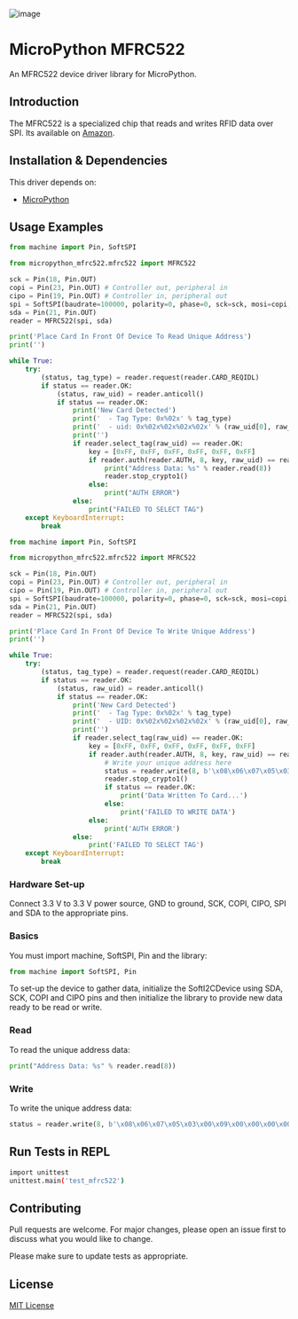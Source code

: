 ![image](https://github.com/mytechnotalent/MicroPython_MFRC522/blob/main/MicroPython_MFRC522.png?raw=true)

# MicroPython MFRC522
An MFRC522 device driver library for MicroPython.

## Introduction
The MFRC522 is a specialized chip that reads and writes RFID data over SPI. Its available on [Amazon](https://www.amazon.com/SunFounder-Mifare-Reader-Arduino-Raspberry/dp/B07KGBJ9VG).

## Installation & Dependencies
This driver depends on:
* [MicroPython](https://github.com/micropython/micropython)

## Usage Examples
```python
from machine import Pin, SoftSPI

from micropython_mfrc522.mfrc522 import MFRC522

sck = Pin(18, Pin.OUT)
copi = Pin(23, Pin.OUT) # Controller out, peripheral in
cipo = Pin(19, Pin.OUT) # Controller in, peripheral out
spi = SoftSPI(baudrate=100000, polarity=0, phase=0, sck=sck, mosi=copi, miso=cipo)
sda = Pin(21, Pin.OUT)
reader = MFRC522(spi, sda)

print('Place Card In Front Of Device To Read Unique Address')
print('')

while True:
    try:
        (status, tag_type) = reader.request(reader.CARD_REQIDL)
        if status == reader.OK:
            (status, raw_uid) = reader.anticoll()
            if status == reader.OK:
                print('New Card Detected')
                print('  - Tag Type: 0x%02x' % tag_type)
                print('  - uid: 0x%02x%02x%02x%02x' % (raw_uid[0], raw_uid[1], raw_uid[2], raw_uid[3]))
                print('')
                if reader.select_tag(raw_uid) == reader.OK:
                    key = [0xFF, 0xFF, 0xFF, 0xFF, 0xFF, 0xFF]
                    if reader.auth(reader.AUTH, 8, key, raw_uid) == reader.OK:
                        print("Address Data: %s" % reader.read(8))
                        reader.stop_crypto1()
                    else:
                        print("AUTH ERROR")
                else:
                    print("FAILED TO SELECT TAG")
    except KeyboardInterrupt:
        break
```
```python
from machine import Pin, SoftSPI

from micropython_mfrc522.mfrc522 import MFRC522

sck = Pin(18, Pin.OUT)
copi = Pin(23, Pin.OUT) # Controller out, peripheral in
cipo = Pin(19, Pin.OUT) # Controller in, peripheral out
spi = SoftSPI(baudrate=100000, polarity=0, phase=0, sck=sck, mosi=copi, miso=cipo)
sda = Pin(21, Pin.OUT)
reader = MFRC522(spi, sda)

print('Place Card In Front Of Device To Write Unique Address')
print('')

while True:
    try:
        (status, tag_type) = reader.request(reader.CARD_REQIDL)
        if status == reader.OK:
            (status, raw_uid) = reader.anticoll()
            if status == reader.OK:
                print('New Card Detected')
                print('  - Tag Type: 0x%02x' % tag_type)
                print('  - UID: 0x%02x%02x%02x%02x' % (raw_uid[0], raw_uid[1], raw_uid[2], raw_uid[3]))
                print('')
                if reader.select_tag(raw_uid) == reader.OK:
                    key = [0xFF, 0xFF, 0xFF, 0xFF, 0xFF, 0xFF]
                    if reader.auth(reader.AUTH, 8, key, raw_uid) == reader.OK:
                        # Write your unique address here
                        status = reader.write(8, b'\x08\x06\x07\x05\x03\x00\x09\x00\x00\x00\x00\x00\x00\x00\x00\x00')
                        reader.stop_crypto1()
                        if status == reader.OK:
                            print('Data Written To Card...')
                        else:
                            print('FAILED TO WRITE DATA')
                    else:
                        print('AUTH ERROR')
                else:
                    print('FAILED TO SELECT TAG')
    except KeyboardInterrupt:
        break
```

### Hardware Set-up
Connect 3.3 V to 3.3 V power source, GND to ground, SCK, COPI, CIPO, SPI and SDA to the appropriate pins.

### Basics
You must import machine, SoftSPI, Pin and the library:
```python
from machine import SoftSPI, Pin
```
To set-up the device to gather data, initialize the SoftI2CDevice using SDA, SCK, COPI and CIPO pins and then initialize the library to provide new data ready to be read or write.

### Read
To read the unique address data:
```python
print("Address Data: %s" % reader.read(8))
```

### Write
To write the unique address data:
```python
status = reader.write(8, b'\x08\x06\x07\x05\x03\x00\x09\x00\x00\x00\x00\x00\x00\x00\x00\x00')
```

## Run Tests in REPL
```bash
import unittest
unittest.main('test_mfrc522')
```

## Contributing
Pull requests are welcome. For major changes, please open an issue first to discuss what you would like to change.

Please make sure to update tests as appropriate.

## License
[MIT License](https://github.com/mytechnotalent/MicroPython_MPU6050/blob/main/LICENSE)
